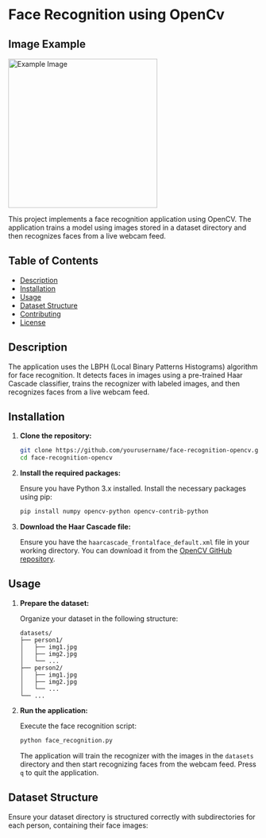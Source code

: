 # Face Recognition using OpenCv

## Image Example

<img src="https://example.com/image.png" alt="Example Image" width="300" />


This project implements a face recognition application using OpenCV. The application trains a model using images stored in a dataset directory and then recognizes faces from a live webcam feed.

## Table of Contents

- [Description](#description)
- [Installation](#installation)
- [Usage](#usage)
- [Dataset Structure](#dataset-structure)
- [Contributing](#contributing)
- [License](#license)

## Description

The application uses the LBPH (Local Binary Patterns Histograms) algorithm for face recognition. It detects faces in images using a pre-trained Haar Cascade classifier, trains the recognizer with labeled images, and then recognizes faces from a live webcam feed.

## Installation

1. **Clone the repository:**

    ```sh
    git clone https://github.com/yourusername/face-recognition-opencv.git
    cd face-recognition-opencv
    ```

2. **Install the required packages:**

    Ensure you have Python 3.x installed. Install the necessary packages using pip:

    ```sh
    pip install numpy opencv-python opencv-contrib-python
    ```

3. **Download the Haar Cascade file:**

    Ensure you have the `haarcascade_frontalface_default.xml` file in your working directory. You can download it from the [OpenCV GitHub repository](https://github.com/opencv/opencv/tree/master/data/haarcascades).

## Usage

1. **Prepare the dataset:**

    Organize your dataset in the following structure:
    ```
    datasets/
    ├── person1/
    │   ├── img1.jpg
    │   ├── img2.jpg
    │   └── ...
    ├── person2/
    │   ├── img1.jpg
    │   ├── img2.jpg
    │   └── ...
    └── ...
    ```

2. **Run the application:**

    Execute the face recognition script:

    ```sh
    python face_recognition.py
    ```

    The application will train the recognizer with the images in the `datasets` directory and then start recognizing faces from the webcam feed. Press `q` to quit the application.

## Dataset Structure

Ensure your dataset directory is structured correctly with subdirectories for each person, containing their face images:

